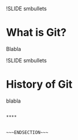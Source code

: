 !SLIDE smbullets
# What is Git?

Blabla

!SLIDE smbullets
# History of Git

blabla

~~~SECTION:handouts~~~

****


~~~ENDSECTION~~~

